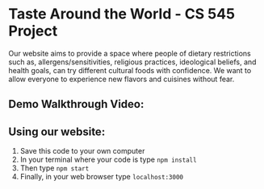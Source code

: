 # Taste Around the World - CS 545 Project
Our website aims to provide a space where people of dietary restrictions such as, allergens/sensitivities, religious practices, ideological beliefs, and health goals, can try different cultural foods with confidence. We want to allow everyone to experience new flavors and cuisines without fear. 



## Demo Walkthrough Video: 

## Using our website: 
1. Save this code to your own computer 
2. In your terminal where your code is type ```npm install```
3. Then type ```npm start```
4. Finally, in your web browser type ```localhost:3000```